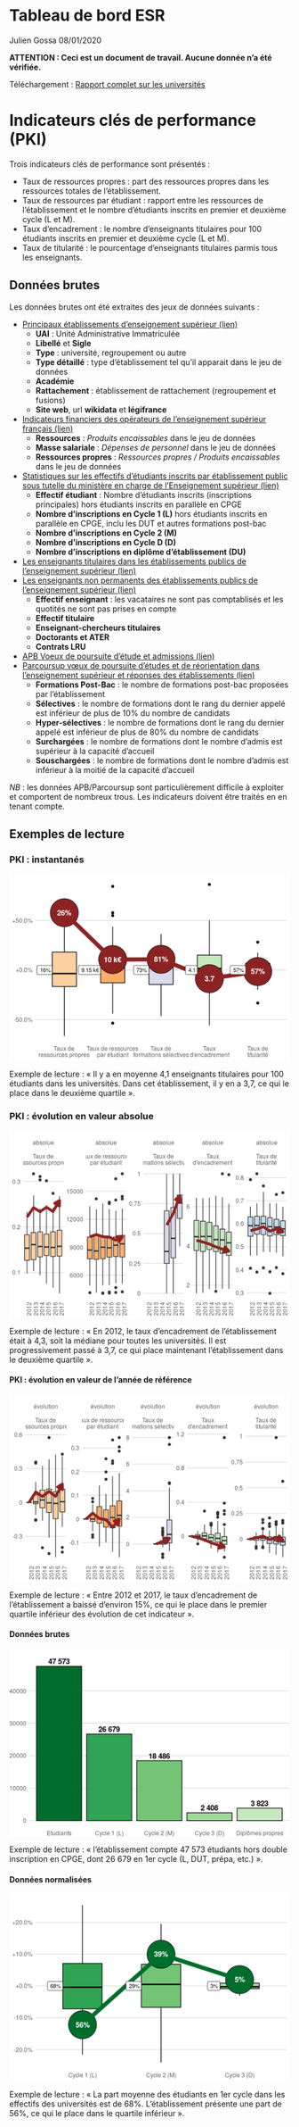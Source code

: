 Tableau de bord ESR
================
Julien Gossa
08/01/2020

**ATTENTION : Ceci est un document de travail. Aucune donnée n’a été
vérifiée.**

Téléchargement : [Rapport complet sur les
universités](./tdbesr-rapport.pdf)

# Indicateurs clés de performance (PKI)

Trois indicateurs clés de performance sont présentés :

  - Taux de ressources propres : part des ressources propres dans les
    ressources totales de l’établissement.
  - Taux de ressources par étudiant : rapport entre les ressources de
    l’établissement et le nombre d’étudiants inscrits en premier et
    deuxième cycle (L et M).
  - Taux d’encadrement : le nombre d’enseignants titulaires pour 100
    étudiants inscrits en premier et deuxième cycle (L et M).
  - Taux de titularité : le pourcentage d’enseignants titulaires parmis
    tous les enseignants.

## Données brutes

Les données brutes ont été extraites des jeux de données suivants :

  - [Principaux établissements d’enseignement supérieur
    (lien)](https://data.enseignementsup-recherche.gouv.fr/explore/dataset/fr-esr-principaux-etablissements-enseignement-superieur/)
      - **UAI** : Unité Administrative Immatriculée
      - **Libellé** et **Sigle**
      - **Type** : université, regroupement ou autre
      - **Type détaillé** : type d’établissement tel qu’il apparait dans
        le jeu de données
      - **Académie**
      - **Rattachement** : établissement de rattachement (regroupement
        et fusions)
      - **Site web**, url **wikidata** et **légifrance**
  - [Indicateurs financiers des opérateurs de l’enseignement supérieur
    français
    (lien)](https://data.enseignementsup-recherche.gouv.fr/explore/dataset/fr-esr-operateurs-indicateurs-financiers/)
      - **Ressources** : *Produits encaissables* dans le jeu de données
      - **Masse salariale** : *Dépenses de personnel* dans le jeu de
        données
      - **Ressources propres** : *Ressources propres / Produits
        encaissables* dans le jeu de données
  - [Statistiques sur les effectifs d’étudiants inscrits par
    établissement public sous tutelle du ministère en charge de
    l’Enseignement supérieur
    (lien)](https://data.enseignementsup-recherche.gouv.fr/explore/dataset/fr-esr-statistiques-sur-les-effectifs-d-etudiants-inscrits-par-etablissement/)
      - **Effectif étudiant** : Nombre d’étudiants inscrits
        (inscriptions principales) hors étudiants inscrits en parallèle
        en CPGE
      - **Nombre d’inscriptions en Cycle 1 (L)** hors étudiants inscrits
        en parallèle en CPGE, inclu les DUT et autres formations
        post-bac
      - **Nombre d’inscriptions en Cycle 2 (M)**
      - **Nombre d’inscriptions en Cycle D (D)**
      - **Nombre d’inscriptions en diplôme d’établissement (DU)**
  - [Les enseignants titulaires dans les établissements publics de
    l’enseignement supérieur
    (lien)](https://data.enseignementsup-recherche.gouv.fr/explore/dataset/fr-esr-enseignants-titulaires-esr-public/)
  - [Les enseignants non permanents des établissements publics de
    l’enseignement supérieur
    (lien)](https://data.enseignementsup-recherche.gouv.fr/explore/dataset/fr-esr-enseignants-nonpermanents-esr-public/)
      - **Effectif enseignant** : les vacataires ne sont pas
        comptablisés et les quotités ne sont pas prises en compte
      - **Effectif titulaire**
      - **Enseignant-chercheurs titulaires**
      - **Doctorants et ATER**
      - **Contrats LRU**
  - [APB Voeux de poursuite d’étude et admissions
    (lien)](https://data.enseignementsup-recherche.gouv.fr/explore/dataset/fr-esr-apb_voeux-et-admissions/)
  - [Parcoursup vœux de poursuite d’études et de réorientation dans
    l’enseignement supérieur et réponses des établissements
    (lien)](https://data.enseignementsup-recherche.gouv.fr/explore/dataset/fr-esr-parcoursup/)
      - **Formations Post-Bac** : le nombre de formations post-bac
        proposées par l’établissement
      - **Sélectives** : le nombre de formations dont le rang du dernier
        appelé est inférieur de plus de 10% du nombre de candidats
      - **Hyper-sélectives** : le nombre de formations dont le rang du
        dernier appelé est inférieur de plus de 80% du nombre de
        candidats
      - **Surchargées** : le nombre de formations dont le nombre d’admis
        est supérieur à la capacité d’accueil
      - **Souschargées** : le nombre de formations dont le nombre
        d’admis est inférieur à la moitié de la capacité d’accueil

*NB* : les données APB/Parcoursup sont particulièrement difficile à
exploiter et comportent de nombreux trous. Les indicateurs doivent être
traités en en tenant
compte.

## Exemples de lecture

### PKI : instantanés

<img src="README_files/figure-gfm/pki.raw-1.png" height="10%" style="display: block; margin: auto;" />

Exemple de lecture : « Il y a en moyenne 4,1 enseignants titulaires pour
100 étudiants dans les universités. Dans cet établissement, il y en a
3,7, ce qui le place dans le deuxième quartile
».

### PKI : évolution en valeur absolue

<img src="README_files/figure-gfm/pki.evol.raw-1.png" width="100%" height="10%" style="display: block; margin: auto;" />

Exemple de lecture : « En 2012, le taux d’encadrement de l’établissement
était à 4,3, soit la médiane pour toutes les universités. Il est
progressivement passé à 3,7, ce qui place maintenant l’établissement
dans le deuxième quartile
».

#### PKI : évolution en valeur de l’année de référence

<img src="README_files/figure-gfm/pki.evol.nor-1.png" width="100%" height="10%" style="display: block; margin: auto;" />

Exemple de lecture : « Entre 2012 et 2017, le taux d’encadrement de
l’établissement a baissé d’environ 15%, ce qui le place dans le
premier quartile inférieur des évolution de cet indicateur
».

#### Données brutes

<img src="README_files/figure-gfm/etu.raw-1.png" height="10%" style="display: block; margin: auto;" />

Exemple de lecture : « l’établissement compte 47 573 étudiants hors
double inscription en CPGE, dont 26 679 en 1er cycle (L, DUT, prépa,
etc.)
».

#### Données normalisées

<img src="README_files/figure-gfm/etu.norm-1.png" height="10%" style="display: block; margin: auto;" />

Exemple de lecture : « La part moyenne des étudiants en 1er cycle dans
les effectifs des universités est de 68%. L’établissement présente une
part de 56%, ce qui le place dans le quartile inférieur ».
